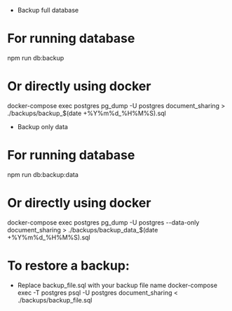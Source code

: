 - Backup full database 
# For running database
npm run db:backup

# Or directly using docker
docker-compose exec postgres pg_dump -U postgres document_sharing > ./backups/backup_$(date +%Y%m%d_%H%M%S).sql

- Backup only data 
# For running database
npm run db:backup:data

# Or directly using docker
docker-compose exec postgres pg_dump -U postgres --data-only document_sharing > ./backups/backup_data_$(date +%Y%m%d_%H%M%S).sql

# To restore a backup:
- Replace backup_file.sql with your backup file name
docker-compose exec -T postgres psql -U postgres document_sharing < ./backups/backup_file.sql